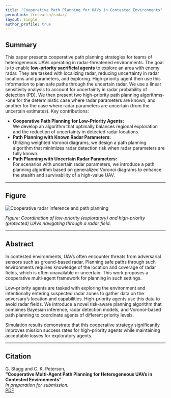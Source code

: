 ```yaml
---
title: "Cooperative Path Planning for UAVs in Contested Environments"
permalink: /research/radar/
layout: single
author_profile: true
---
```


## Summary

This paper presents cooperative path planning strategies for teams of heterogeneous UAVs operating in radar-threatened environments. The goal is to enable **low-priority sacrificial agents** to explore an area with enemy radar. They are tasked with localizing radar, reducing uncertainty in radar locations and parameters, and exploring. High-priority agent then use this information to plan safe paths through the uncertain radar. We use a linear sensitivity analysis to account for uncertainty in radar probability of detection (PD). We then present two high-priority path planning algorithms--one for the deterministic case where radar parameters are known, and another for the case where radar parameters are uncertain (from the uncertain estimates). 
Key contributions:
 - **Cooperative Path Planning for Low-Priority Agents:**  
  We develop an algorithm that optimally balances regional exploration and the reduction of uncertainty in detected radar locations.
- **Path Planning with Known Radar Parameters:**  
  Utilizing weighted Voronoi diagrams, we design a path planning algorithm that minimizes radar detection risk when radar parameters are fully known.
- **Path Planning with Uncertain Radar Parameters:**  
  For scenarios with uncertain radar parameters, we introduce a path planning algorithm based on generalized Voronoi diagrams to enhance the stealth and survivability of a high-value UAV.

---

## Figure

![Cooperative radar inference and path planning](/assets/images/radar-overview.png)

*Figure: Coordination of low-priority (exploratory) and high-priority (protected) UAVs navigating through a radar field.*

---


## Abstract

In contested environments, UAVs often encounter threats from adversarial sensors such as ground-based radar. Planning safe paths through such environments requires knowledge of the location and coverage of radar fields, which is often unavailable or uncertain. This work proposes a cooperative multi-agent framework for planning in such settings.

Low-priority agents are tasked with exploring the environment and intentionally entering suspected radar zones to gather data on the adversary’s location and capabilities. High-priority agents use this data to avoid radar fields. We introduce a novel risk-aware planning algorithm that combines Bayesian inference, radar detection models, and Voronoi-based path planning to coordinate agents of different priority levels.

Simulation results demonstrate that this cooperative strategy significantly improves mission success rates for high-priority agents while maintaining acceptable losses for exploratory agents.

---

## Citation

G. Stagg and C. K. Peterson,  
**“Cooperative Multi-Agent Path Planning for Heterogeneous UAVs in Contested Environments”**  
*In preparation for submission.*  
[PDF](/assets/files/radar-paper.pdf)

